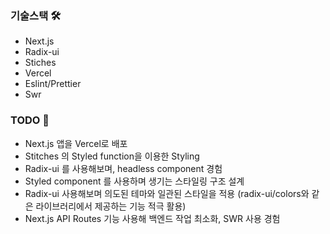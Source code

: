 ### 기술스택 🛠

- Next.js
- Radix-ui
- Stiches
- Vercel
- Eslint/Prettier
- Swr

### TODO 📝

- Next.js 앱을 Vercel로 배포
- Stitches 의 Styled function을 이용한 Styling
- Radix-ui 를 사용해보며, headless component 경험
- Styled component 를 사용하며 생기는 스타일링 구조 설계
- Radix-ui 사용해보며 의도된 테마와 일관된 스타일을 적용 (radix-ui/colors와 같은 라이브러리에서 제공하는 기능 적극 활용)
- Next.js API Routes 기능 사용해 백엔드 작업 최소화, SWR 사용 경험
